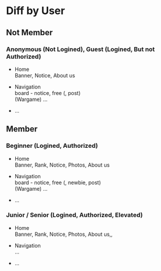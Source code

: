 # Diff by User

## Not Member

### Anonymous (Not Logined), Guest (Logined, But not Authorized)

- Home  
  Banner, Notice, About us

- Navigation  
  board - notice, free (, post)  
  (Wargame)
  ...

- ...

## Member

### Beginner (Logined, Authorized)

- Home  
  Banner, Rank, Notice, Photos, About us

- Navigation  
  board - notice, free (, newbie, post)  
  (Wargame)
  ...

- ...

### Junior / Senior (Logined, Authorized, Elevated)

- Home  
  Banner, Rank, Notice, Photos, About us,,

- Navigation  
  ...

- ...
